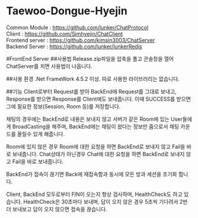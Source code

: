 # Taewoo-Dongue-Hyejin

Common Module : https://github.com/lunker/ChatProtocol  
Client : https://github.com/Simhyejin/ChatClient  
Frontend server : https://github.com/kimsin3003/ChatServer  
Backend Server : https://github.com/lunker/lunkerRedis


#FrontEnd Server
##사용법
Release.zip파일을 압축을 풀고 콘솔창을 열어 ChatServer를 치면 사용법이 나옵니다.

##사용 환경
.Net FrameWork 4.5.2 이상.
따로 사용한 라이브러리는 없습니다.

##기능
Client로부터 Request를 받아 BackEnd에 Request를 그대로 보내고, Response를 받으면 Response를 Client에도 보내줍니다. 
이때 SUCCESS를 받으면 그에 필요한 정보(Session, Room 등)를 저장합니다.

채팅의 경우에는 BackEnd로 내용은 보내지 않고 서버가 같은 Room에 있는 User들에게 BroadCasting을 해주며, BackEnd에는 채팅이 왔다는 정보만 줌으로서 채팅 카운드를 올릴수 있게 해줍니다.

Room에 있지 않은 경우 Room에 대한 요청을 하면 BackEnd로 보내지 않고 Fail을 바로 보내줍니다.
Chat상태가 아닌경우 Chat에 대한 요청을 하면 BackEnd로 보내지 않고 Fail을 바로 보내줍니다.

BackEnd가 접속이 끊기면 Back에 재접속함과 동시에 모든 방과 세션을 초기화 합니다.

Client, BackEnd 모두로부터 FIN이 오는지 항상 검사하며, HealthCheck도 하고 있습니다.
HealthCheck은 30초마다 보내며, 답이 오지 않은 경우 5초씩 기다려서 2번 더 보내보고 답이 오지 않으면 접속을 끊습니다. 



